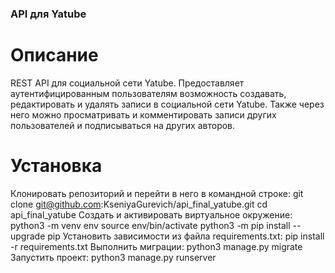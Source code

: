 ### API для Yatube
# Описание
REST API для социальной сети Yatube. Предоставляет аутентифицированным пользователям возможность создавать, редактировать и удалять записи в социальной сети Yatube. Также через него можно просматривать и комментировать записи других пользователей и подписываться на других авторов. 
# Установка
Клонировать репозиторий и перейти в него в командной строке:
git clone git@github.com:KseniyaGurevich/api_final_yatube.git
cd api_final_yatube
Cоздать и активировать виртуальное окружение:
python3 -m venv env
source env/bin/activate
python3 -m pip install --upgrade pip
Установить зависимости из файла requirements.txt:
pip install -r requirements.txt
Выполнить миграции:
python3 manage.py migrate
Запустить проект:
python3 manage.py runserver
